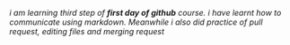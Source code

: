 *i am learning third step of **first day of github** course. i have learnt how to communicate using markdown. Meanwhile i also did practice of pull request, editing files and merging request* 

